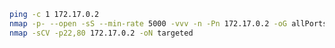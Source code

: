 <p align="center">
<![Pasted image 20250205134718](https://github.com/user-attachments/assets/03eb0dba-a1e4-46c6-b617-b6ffe5b806eb)>
</p>

```bash
ping -c 1 172.17.0.2
nmap -p- --open -sS --min-rate 5000 -vvv -n -Pn 172.17.0.2 -oG allPorts
nmap -sCV -p22,80 172.17.0.2 -oN targeted
```
